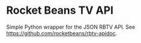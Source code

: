 # Rocket Beans TV API

Simple Python wrapper for the JSON RBTV API. See <https://github.com/rocketbeans/rbtv-apidoc>.
